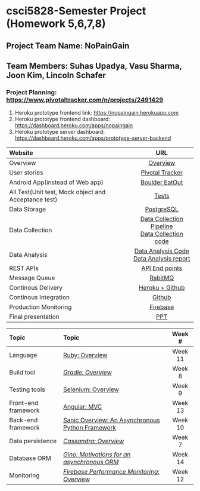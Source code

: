 # csci5828-Semester Project (Homework 5,6,7,8)
## Project Team Name: NoPainGain
## Team Members: Suhas Upadya, Vasu Sharma, Joon Kim, Lincoln Schafer
### Project Planning: https://www.pivotaltracker.com/n/projects/2491429

1. Heroku prototype frontend link: https://nopaingain.herokuapp.com
2. Heroku prototype frontend dashboard: https://dashboard.heroku.com/apps/nopaingain
3. Heroku prototype server dashboard: https://dashboard.heroku.com/apps/prototype-server-backend

|Website|URL|
|:---|:---:|
|Overview |[Overview](https://github.com/vash6618/NoPainGain/wiki/Project-overview-and-goals)|
|User stories |[Pivotal Tracker](https://www.pivotaltracker.com/n/projects/2491429)|
|Android App(instead of Web app) |[Boulder EatOut](https://drive.google.com/file/d/1WVb3KztJAR4Vi8Uy8C3qa6DOFYeQJBo9/view?usp=sharing)|
|All Test(Unit test, Mock object and Acceptance test)| [Tests](https://github.com/vash6618/NoPainGain/wiki/Tests)|
|Data Storage|[PostgreSQL](https://dashboard.heroku.com/apps/da-nopaingain-prod/resources)|
|Data Collection|[Data Collection Pipeline](https://dashboard.heroku.com/pipelines/cc2cd556-f0ba-46f5-a580-4f8bba11e04d) <br /> [Data Collection code]()|
|Data Analysis|[Data Analysis Code](https://github.com/vash6618/NoPainGain/wiki/Data-Analysis) <br /> [Data Analysis report](https://github.com/vash6618/NoPainGain/wiki/Data-Analysis)|
|REST APIs|[API End points](https://github.com/vash6618/NoPainGain/wiki/REST-APIs)|
|Message Queue|[RabitMQ](https://dashboard.heroku.com/apps/da-nopaingain-prod/resources)|
|Continous Delivery|[Heroku + Github](https://dashboard.heroku.com/apps/da-nopaingain-staging/deploy/github)|
|Continous Integration|[Github](https://github.com/vash6618/NoPainGain/actions/workflows/data_analyser_build.yml)|
|Production Monitoring|[Firebase](https://github.com/vash6618/NoPainGain/wiki/Frontend-Analytic-tools)|
|Final presentation |[PPT](https://docs.google.com/presentation/d/10w3d_bveAhIiEn4xbW_jZ0WOjSvpt6wjGQ6qfRh5-rk/edit?usp=sharing)|

|Topic|Topic|Week #|
|:---|:---|:---:|
|Language|[Ruby: Overview](https://github.com/coloradocollective/5828_S21/wiki/Ruby:-Overview)|Week 11|
|Build tool|_[Gradle: Overview](https://github.com/coloradocollective/5828_S21/wiki/Gradle:-Overview)_|Week 8|
|Testing tools|[Selenium: Overview](https://github.com/coloradocollective/5828_S21/wiki/Selenium:-Overview)|Week 9|
|Front-end framework|[Angular: MVC](https://github.com/coloradocollective/5828_S21/wiki/Angular:--MVC)|Week 13|
|Back-end framework|[Sanic Overview: An Asynchronous Python Framework](https://github.com/coloradocollective/5828_S21/wiki/Sanic-Overview:-An-Asynchronous-Python-Framework)|Week 10|
|Data persistence|_[Cassandra: Overview](https://github.com/coloradocollective/5828_S21/wiki/Cassandra:-Overview)_|Week 7|
|Database ORM|_[Gino: Motivations for an asynchronous ORM](https://github.com/coloradocollective/5828_S21/wiki/Gino-:--Motivations-for-an-asynchronous-ORM)_|Week 14| 
|Monitoring|_[Firebase Performance Monitoring: Overview](https://github.com/coloradocollective/5828_S21/wiki/Firebase-Performance-Monitoring:-Overview)_|Week 12|
